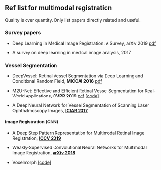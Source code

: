
## Ref list for multimodal registration

Quality is over quantity. Only list papers directly related and useful.


### Survey papers

- Deep Learning in Medical Image Registration: A Survey, arXiv 2019 [pdf](https://arxiv.org/pdf/1903.02026.pdf)

- A survey on deep learning in medical image analysis, 2017


### Vessel Segmentation

- DeepVessel: Retinal Vessel Segmentation via Deep Learning and Conditional Random Field, **MICCAI 2016** [pdf](https://oar.a-star.edu.sg/jspui/bitstream/123456789/1902/3/DeepVessel%20-%20Retinal%20Vessel%20Segmentation%20via%20Deep%20Learning%20and%20Conditional%20Random%20Field.pdf) 

- M2U-Net: Effective and Efficient Retinal Vessel Segmentation for Real-World Applications, **CVPR 2019** [pdf](
http://openaccess.thecvf.com/content_CVPRW_2019/papers/BIC/Laibacher_M2U-Net_Effective_and_Efficient_Retinal_Vessel_Segmentation_for_Real-World_Applications_CVPRW_2019_paper.pdf) [[code](https://github.com/laibe/M2U-Net)]

- A Deep Neural Network for Vessel Segmentation of Scanning Laser Ophthalmoscopy Images, [**ICIAR 2017**](https://agaldran.github.io/pdf/slo_vessel_segmentation.pdf)

#### Image Registration (CNN)

- A Deep Step Pattern Representation for Multimodal Retinal Image Registration, [**ICCV 2019**](
http://openaccess.thecvf.com/content_ICCV_2019/papers/Lee_A_Deep_Step_Pattern_Representation_for_Multimodal_Retinal_Image_Registration_ICCV_2019_paper.pdf)

- Weakly-Supervised Convolutional Neural Networks for Multimodal Image Registration, [**arXiv 2018**](https://arxiv.org/ftp/arxiv/papers/1807/1807.03361.pdf)


- Voxelmorph [[code]](https://github.com/voxelmorph/voxelmorph)

